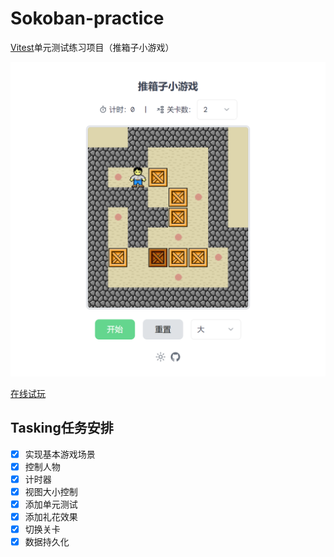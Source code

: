 # Sokoban-practice

[Vitest](https://cn.vitest.dev/)单元测试练习项目（推箱子小游戏）

![alt text](public/image.png)

[在线试玩](https://sokoban-vitest.vercel.app)

## Tasking任务安排

- [x] 实现基本游戏场景
- [x] 控制人物
- [x] 计时器
- [x] 视图大小控制
- [x] 添加单元测试
- [x] 添加礼花效果
- [x] 切换关卡
- [x] 数据持久化

